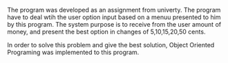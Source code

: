 The program was developed as an assignment from univerty. The program have to deal wtih the user option input based on a menuu presented to him by this program.
The system purpose is to receive from the user amount of money, and present the best option in changes of 5,10,15,20,50 cents.

In order to solve this problem and give the best solution, Object Oriented Programing was implemented to this program.
